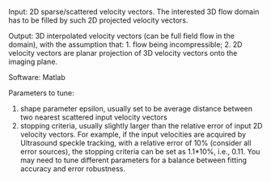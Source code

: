 Input: 2D sparse/scattered velocity vectors. The interested 3D flow domain has to be filled by such 2D projected velocity vectors.

Output: 3D interpolated velocity vectors (can be full field flow in the domain), with the assumption that: 1. flow being incompressible; 2. 2D velocity vectors are planar projection of 3D velocity vectors onto the imaging plane.

Software: Matlab

Parameters to tune: 
1. shape parameter epsilon, usually set to be average distance between two nearest scattered input velocity vectors
2. stopping criteria, usually slightly larger than the relative error of input 2D velocity vectors. For example, if the input velocities are acquired by Ultrasound speckle tracking, with a relative error of 10% (consider all error sources), the stopping criteria can be set as 1.1*10%, i.e., 0.11. You may need to tune different parameters for a balance between fitting accuracy and error robustness.
